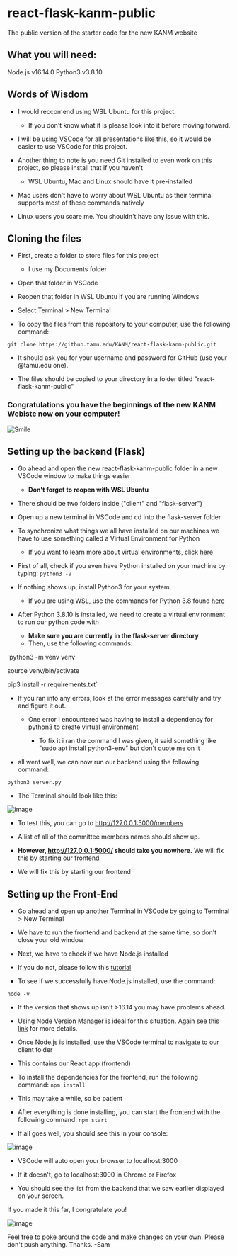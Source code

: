 # react-flask-kanm-public
The public version of the starter code for the new KANM website

## What you will need:
Node.js v16.14.0
Python3 v3.8.10

## Words of Wisdom

* I would reccomend using WSL Ubuntu for this project. 

  * If you don't know what it is please look into it before moving forward. 

* I will be using VSCode for all presentations like this, so it would be easier to use VSCode for this project.

* Another thing to note is you need Git installed to even work on this project, so please install that if you haven't

  *  WSL Ubuntu, Mac and Linux should have it pre-installed

* Mac users don't have to worry about WSL Ubuntu as their terminal supports most of these commands natively

* Linux users you scare me. You shouldn't have any issue with this.


## Cloning the files

* First, create a folder to store files for this project

  * I use my Documents folder

* Open that folder in VSCode

* Reopen that folder in WSL Ubuntu if you are running Windows

* Select Terminal > New Terminal

* To copy the files from this repository to your computer, use the following command:

`git clone https://github.tamu.edu/KANM/react-flask-kanm-public.git`

  * It should ask you for your username and password for GitHub (use your @tamu.edu one).

* The files should be copied to your directory in a folder titled "react-flask-kanm-public"

### Congratulations you have the beginnings of the new KANM Webiste now on your computer!


![Smile](https://c.tenor.com/R-qraEi25W4AAAAM/emoji.gif)


## Setting up the backend (Flask)

* Go ahead and open the new react-flask-kanm-public folder in a new VSCode window to make things easier

  * **Don't forget to reopen with WSL Ubuntu**

* There should be two folders inside ("client" and "flask-server")

* Open up a new terminal in VSCode and cd into the flask-server folder

* To synchronize what things we all have installed on our machines we have to use something called a Virtual Environment for Python

  * If you want to learn more about virtual environments, click [here](https://realpython.com/python-virtual-environments-a-primer/)

* First of all, check if you even have Python installed on your machine by typing:
`python3 -V`

* If nothing shows up, install Python3 for your system
  * If you are using WSL, use the commands for Python 3.8 found [here](https://docs.python-guide.org/starting/install3/linux/)

* After Python 3.8.10 is installed, we need to create a virtual environment to run our python code with
  * **Make sure you are currently in the flask-server directory**
  * Then, use the following commands:

`python3 -m venv venv

source venv/bin/activate

pip3 install -r requirements.txt`

* If you ran into any errors, look at the error messages carefully and try and figure it out.

  * One error I encountered was having to install a dependency for python3 to create virtual environment
 
    * To fix it i ran the command I was given, it said something like "sudo apt install python3-env" but don't quote me on it

* all went well, we can now run our backend using the following command:

`python3 server.py`

* The Terminal should look like this:

![image](https://media.github.tamu.edu/user/14956/files/0ad7ea80-8e90-11ec-99b3-409421fdb4af)

*  To test this, you can go to http://127.0.0.1:5000/members

 *  A list of all of the committee members names should show up.
 
 *  **However, http://127.0.0.1:5000/ should take you nowhere.** We will fix this by starting our frontend
 
  *  We will fix this by starting our frontend

## Setting up the Front-End

* Go ahead and open up another Terminal in VSCode by going to Terminal > New Terminal

 * We have to run the frontend and backend at the same time, so don't close your old window

* Next, we have to check if we have Node.js installed

 * If you do not, please follow this [tutorial](https://medium.com/geekculture/how-to-install-node-js-by-nvm-61addf4ab1ba)

* To see if we successfully have Node.js installed, use the command:

`node -v`

 * If the version that shows up isn't >16.14 you may have problems ahead.
 
 * Using Node Version Manager is ideal for this situation. Again see this [link](https://medium.com/geekculture/how-to-install-node-js-by-nvm-61addf4ab1ba) for more details.

* Once Node.js is installed, use the VSCode terminal to navigate to our client folder

 * This contains our React app (frontend)

* To install the dependencies for the frontend, run the following command:
`npm install`

 * This may take a while, so be patient
 
* After everything is done installing, you can start the frontend with the following command:
`npm start`

* If all goes well, you should see this in your console:

![image](https://media.github.tamu.edu/user/14956/files/50e57c00-8e99-11ec-9750-c03a28c35958)
 * VSCode will auto open your browser to localhost:3000
  * If it doesn't, go to localhost:3000 in Chrome or Firefox

* You should see the list from the backend that we saw earlier displayed on your screen.

If you made it this far, I congratulate you!

![image](https://media.github.tamu.edu/user/14956/files/b6d20380-8e99-11ec-9d82-edf9655f2e05)

Feel free to poke around the code and make changes on your own. Please don't push anything. Thanks.
-Sam





